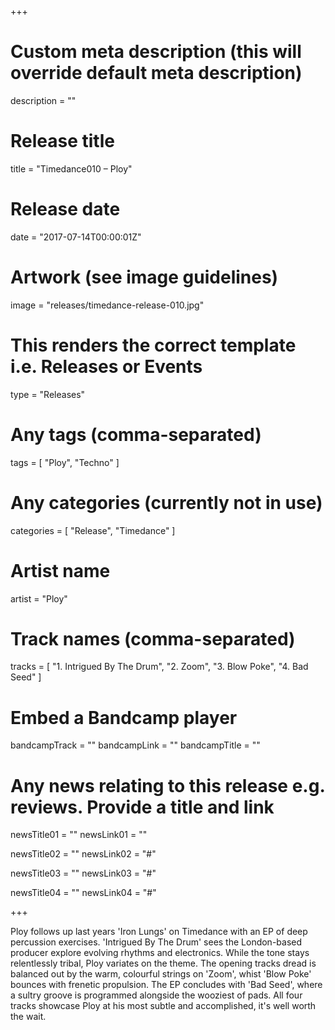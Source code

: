 +++

# Custom meta description (this will override default meta description)
description = ""

# Release title
title = "Timedance010 – Ploy"

# Release date
date = "2017-07-14T00:00:01Z"

# Artwork (see image guidelines)
image = "releases/timedance-release-010.jpg"

# This renders the correct template i.e. Releases or Events
type = "Releases"

# Any tags (comma-separated)
tags = [ 
	"Ploy", 
	"Techno"
]

# Any categories (currently not in use)
categories = [ 
	"Release", 
	"Timedance" 
]

# Artist name
artist = "Ploy"

# Track names (comma-separated)
tracks = [
	"1. Intrigued By The Drum",
	"2. Zoom",
	"3. Blow Poke",
	"4. Bad Seed"
]

# Embed a Bandcamp player
bandcampTrack = ""
bandcampLink = ""
bandcampTitle = ""

# Any news relating to this release e.g. reviews. Provide a title and link
newsTitle01 = ""
newsLink01 = ""

newsTitle02 = ""
newsLink02 = "#"

newsTitle03 = ""
newsLink03 = "#"

newsTitle04 = ""
newsLink04 = "#"

+++

<!-- Provide a summary/statement below -->
Ploy follows up last years 'Iron Lungs' on Timedance with an EP of deep percussion exercises. 'Intrigued By The Drum' sees the London-based producer explore evolving rhythms and electronics. While the tone stays relentlessly tribal, Ploy variates on the theme. The opening tracks dread is balanced out by the warm, colourful strings on 'Zoom', whist 'Blow Poke' bounces with frenetic propulsion. The EP concludes with 'Bad Seed', where a sultry groove is programmed alongside the wooziest of pads. All four tracks showcase Ploy at his most subtle and accomplished, it's well worth the wait.